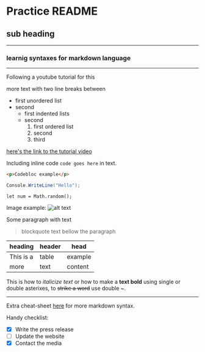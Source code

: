 # Practice README
## sub heading
---
### learnig syntaxes for markdown language
---
Following a youtube tutorial for this

more text with two line breaks between

- first unordered list
- second 
  - first indented lists
  - second 
    1. first ordered list
    2. second 
    3. third

[here's the link to the tutorial video](https://www.youtube.com/watch?v=eJojC3lSkwg)

Including inline code `code goes here` in text.

```HTML
<p>Codebloc example</p>
```
```C#
Console.WriteLine("Hello");
```
```JS
let num = Math.random();
```
Image example: 
![alt text](http://picsum.photos/200/200)

Some paragraph with text
> blockquote text bellow the paragraph

| heading | header | head |
| --- | --- | --- |
| This is a | table | example |
| more | text | content |

This is how to *italicize text* or how to make a **text bold** using single or double asterixes, to ~~strike a word~~ use double ~.

---
Extra cheat-sheet
[here](https://www.markdownguide.org/cheat-sheet/)
for more markdown syntax.

Handy checklist:
- [x] Write the press release
- [ ] Update the website
- [x] Contact the media
